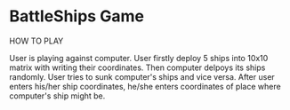 # BattleShips Game

HOW TO PLAY

User is playing against computer. User firstly deploy 5 ships into 10x10 matrix with writing their coordinates. Then computer delpoys its ships randomly. User tries to sunk computer's ships and vice versa. After user enters his/her ship coordinates, he/she enters coordinates of place where computer's ship might be. 
